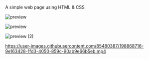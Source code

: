 A simple web page using HTML & CSS

![preview](https://user-images.githubusercontent.com/85480387/198868680-2ae4fb1e-603d-43f7-9566-56866ef7490d.jpg)

![preview](https://user-images.githubusercontent.com/85480387/198868693-7fc6d160-2527-4531-bc19-b8b71bc0d478.png)

![preview (2)](https://user-images.githubusercontent.com/85480387/198868702-b4872643-3d82-4fba-9ec7-d99e7bb9e029.png)



https://user-images.githubusercontent.com/85480387/198868716-9e163428-1fd3-4050-859c-90ab9e66b5eb.mp4

